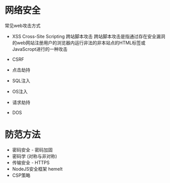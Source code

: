 # 网络安全
常见web攻击方式
  - XSS
    Cross-Site Scripting 跨站脚本攻击
    跨站脚本攻击是指通过存在安全漏洞的web网站注册用户的浏览器内运行非法的非本站点的HTML标签或JavaScropt进行的一种攻击
    
  - CSRF
  - 点击劫持
  - SQL注入
  - OS注入
  - 请求劫持
  - DOS

# 防范方法
  - 密码安全 - 密码加固
  - 密码学 (对称与非对称)
  - 传输安全 - HTTPS
  - NodeJS安全框架 hemelt
  - CSP策略